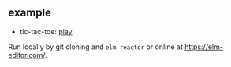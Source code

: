 ## example

  - tic-tac-toe: [play](https://github.com/lue-bird/elm-typesafe-array/example/tic-tac-toe/)

Run locally by git cloning and `elm reactor` or online at https://elm-editor.com/.
